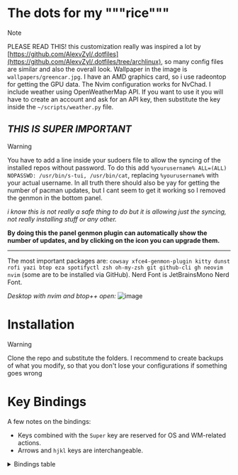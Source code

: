 # The dots for my """rice"""
> [!NOTE]
> PLEASE READ THIS! this customization really was inspired a lot by [https://github.com/AlexvZyl/.dotfiles](https://github.com/AlexvZyl/.dotfiles/tree/archlinux), so many config files are similar and also the overall look. 
> Wallpaper in the image is `wallpapers/greencar.jpg`.
> I have an AMD graphics card, so i use radeontop for getting the GPU data. 
> The Nvim configuration works for NvChad.
> I include weather using OpenWeatherMap API. If you want to use it you will have to create an account and ask for an API key, then substitute the key inside the `~/scripts/weather.py` file.

***THIS IS SUPER IMPORTANT***
----------------------------------------
> [!wARNING]
> You have to add a line inside your sudoers file to allow the syncing of the installed repos without password. 
> To do this add `%yourusername% ALL=(ALL) NOPASSWD: /usr/bin/s-tui, /usr/bin/cat`, replacing `%yourusername%` with your actual username. In all truth there should also be yay for getting the number of pacman updates, but I cant seem to get it working so I removed the genmon in the bottom panel.
> 
> *i know this is not really a safe thing to do but it is allowing just the syncing, not really installing stuff or any other.*
>
> **By doing this the panel genmon plugin can automatically show the number of updates, and by clicking on the icon you can upgrade them.**
----------------------------------------

The most important packages are:
`cowsay xfce4-genmon-plugin kitty dunst rofi yazi btop eza spotifyctl zsh oh-my-zsh git github-cli gh neovim nvim` (some are to be installed via GitHub). Nerd Font is JetBrainsMono Nerd Font.

*Desktop with nvim and btop++ open:*
![image](https://github.com/user-attachments/assets/919fbd2c-3721-4152-88a8-b4f4dd9ef362)



# Installation

> [!wARNING]
> Clone the repo and substitute the folders. I recommend to create backups of what you modify, so that you don't lose your configurations if something goes wrong

# Key Bindings

A few notes on the bindings:

- Keys combined with the `Super` key are reserved for OS and WM-related actions.  
- Arrows and `hjkl` keys are interchangeable.

<details>

<summary>Bindings table</summary>

</br>

|  Binding  |  Action   |
| :-------: | :-------: |
| Super + d | File manager (yazi) |
| Super + t | Terminal |
| Super + n | Neovim |
| Super + b | BTop++ |
| Super + Shift + Arrow | Move window between workspaces |
| Super + Number | Go to workspace |
| Super + w | Web browser |

</details>
